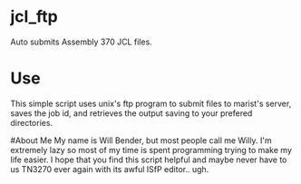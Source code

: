 # jcl_ftp
Auto submits Assembly 370 JCL files.

# Use
This simple script uses unix's ftp program to submit files to marist's server, saves the job id, and retrieves the output saving to your prefered directories.

#About Me
My name is Will Bender, but most people call me Willy. I'm extremely lazy so most of my time is spent programming trying to make my life easier. I hope that you find this script helpful and maybe never have to us TN3270 ever again with its awful ISfP editor.. ugh.
